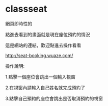 # classseat
網頁即時性的

點進去看到的畫面就是現在座位預約的情況

這是網站的連結，歡迎點進去操作看看

http://seat-booking.wuaze.com/

操作說明:

1.點擊一個座位會跳出一個輸入視窗

2.在視窗內請輸入自己姓名就完成預約了

3.點擊自己預約的座位會跳出是否取消預約的視窗

